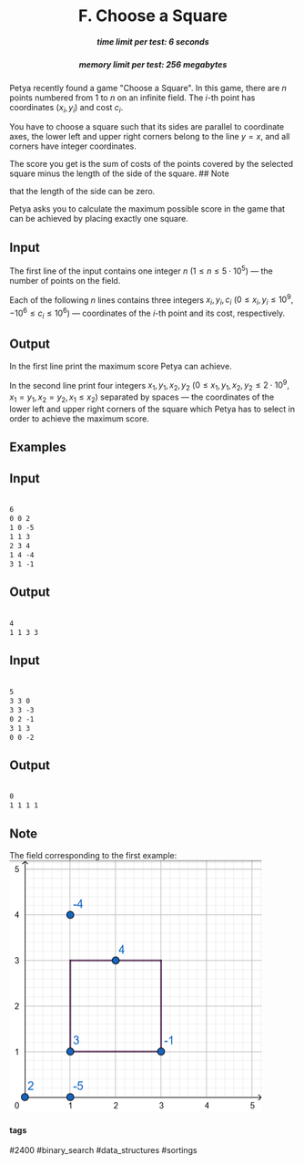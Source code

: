 <h1 style='text-align: center;'> F. Choose a Square</h1>

<h5 style='text-align: center;'>time limit per test: 6 seconds</h5>
<h5 style='text-align: center;'>memory limit per test: 256 megabytes</h5>

Petya recently found a game "Choose a Square". In this game, there are $n$ points numbered from $1$ to $n$ on an infinite field. The $i$-th point has coordinates $(x_i, y_i)$ and cost $c_i$.

You have to choose a square such that its sides are parallel to coordinate axes, the lower left and upper right corners belong to the line $y = x$, and all corners have integer coordinates.

The score you get is the sum of costs of the points covered by the selected square minus the length of the side of the square. ## Note

 that the length of the side can be zero.

Petya asks you to calculate the maximum possible score in the game that can be achieved by placing exactly one square.

## Input

The first line of the input contains one integer $n$ ($1 \le n \le 5 \cdot 10^5$) — the number of points on the field.

Each of the following $n$ lines contains three integers $x_i, y_i, c_i$ ($0 \le x_i, y_i \le 10^9, -10^6 \le c_i \le 10^6$) — coordinates of the $i$-th point and its cost, respectively.

## Output

In the first line print the maximum score Petya can achieve.

In the second line print four integers $x_1, y_1, x_2, y_2$ ($0 \le x_1, y_1, x_2, y_2 \le 2 \cdot 10^9, x_1 = y_1, x_2 = y_2, x_1 \le x_2$) separated by spaces — the coordinates of the lower left and upper right corners of the square which Petya has to select in order to achieve the maximum score.

## Examples

## Input


```

6
0 0 2
1 0 -5
1 1 3
2 3 4
1 4 -4
3 1 -1

```
## Output


```

4
1 1 3 3

```
## Input


```

5
3 3 0
3 3 -3
0 2 -1
3 1 3
0 0 -2

```
## Output


```

0
1 1 1 1

```
## Note

The field corresponding to the first example: ![](images/95e8646dab79eca87a0eccb35cdf644a1231e3bc.png)



#### tags 

#2400 #binary_search #data_structures #sortings 